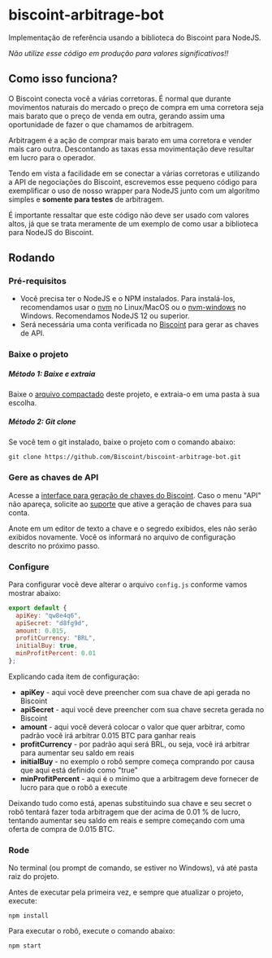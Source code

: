 # biscoint-arbitrage-bot

Implementação de referência usando a biblioteca do Biscoint para NodeJS.

_Não utilize esse código em produção para valores significativos!!_

## Como isso funciona?

O Biscoint conecta você a várias corretoras. É normal que durante movimentos naturais do mercado o preço de compra em uma corretora seja mais barato que o preço de venda em outra, gerando assim uma oportunidade de fazer o que chamamos de arbitragem.

Arbitragem é a ação de comprar mais barato em uma corretora e vender mais caro outra. Descontando as taxas essa movimentação deve resultar em lucro para o operador.

Tendo em vista a facilidade em se conectar a várias corretoras e utilizando a API de negociações do Biscoint, escrevemos esse pequeno código para exemplificar o uso de nosso wrapper para NodeJS junto com um algorítmo simples e **somente para testes** de arbitragem.

É importante ressaltar que este código não deve ser usado com valores altos, já que se trata meramente de um exemplo de como usar a biblioteca para NodeJS do Biscoint.

## Rodando

### Pré-requisitos
* Você precisa ter o NodeJS e o NPM instalados. Para instalá-los, recomendamos usar o [nvm](https://github.com/nvm-sh/nvm) no Linux/MacOS ou o [nvm-windows](https://github.com/coreybutler/nvm-windows/releases) no Windows. Recomendamos NodeJS 12 ou superior.
* Será necessária uma conta verificada no [Biscoint](https://biscoint.io) para gerar as chaves de API.

### Baixe o projeto

##### Método 1: Baixe e extraia

Baixe o [arquivo compactado](https://github.com/Biscoint/biscoint-arbitrage-bot/archive/master.zip) deste projeto, e extraia-o em uma pasta à sua escolha.

##### Método 2: Git clone

Se você tem o git instalado, baixe o projeto com o comando abaixo:

`git clone https://github.com/Biscoint/biscoint-arbitrage-bot.git`

### Gere as chaves de API

Acesse a [interface para geração de chaves do Biscoint](https://biscoint.io/dashboard/API). Caso o menu "API" não apareça, solicite ao [suporte](https://biscoint.io/support) que ative a geração de chaves para sua conta.

Anote em um editor de texto a chave e o segredo exibidos, eles não serão exibidos novamente. Você os informará no arquivo de configuração descrito no próximo passo.

### Configure

Para configurar você deve alterar o arquivo `config.js` conforme vamos mostrar abaixo:

```JavaScript
export default {
  apiKey: "qw8e4q6",
  apiSecret: "d8fg9d",
  amount: 0.015,
  profitCurrency: "BRL",
  initialBuy: true,
  minProfitPercent: 0.01
};
```

Explicando cada ítem de configuração:

- **apiKey** - aqui você deve preencher com sua chave de api gerada no Biscoint
- **apiSecret** - aqui você deve preencher com sua chave secreta gerada no Biscoint
- **amount** - aqui você deverá colocar o valor que quer arbitrar, como padrão você irá arbitrar 0.015 BTC para ganhar reais
- **profitCurrency** - por padrão aqui será BRL, ou seja, você irá arbitrar para aumentar seu saldo em reais
- **initialBuy** - no exemplo o robô sempre começa comprando por causa que aqui está definido como "true"
- **minProfitPercent** - aqui é o mínimo que a arbitragem deve fornecer de lucro para que o robô a execute

Deixando tudo como está, apenas substituindo sua chave e seu secret o robô tentará fazer toda arbitragem que der acima de 0.01 % de lucro, tentando aumentar seu saldo em reais e sempre começando com uma oferta de compra de 0.015 BTC.

### Rode

No terminal (ou prompt de comando, se estiver no Windows), vá até pasta raiz do projeto.

Antes de executar pela primeira vez, e sempre que atualizar o projeto, execute:

`npm install`

Para executar o robô, execute o comando abaixo:

`npm start`
